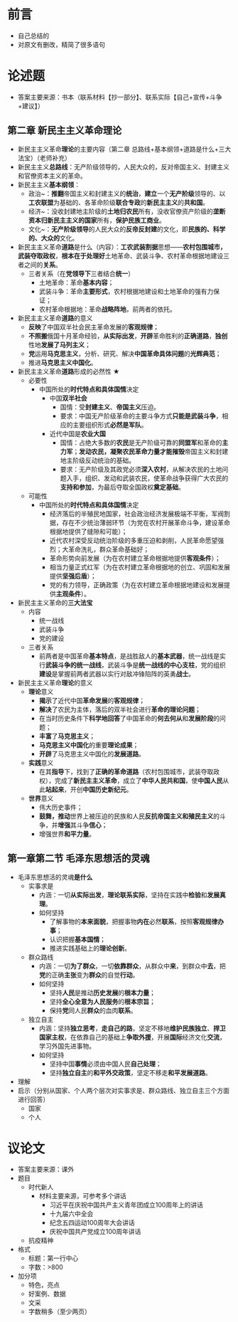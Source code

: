 # 前言

* 自己总结的
* 对原文有删改，精简了很多语句

# 论述题

* 答案主要来源：书本（联系材料【抄一部分】、联系实际【自己+宣传+斗争+建议】）

## 第二章 新民主主义革命理论

* 新民主主义革命**理论**的主要内容（第二章 总路线+基本纲领+道路是什么+三大法宝）（老师补充）
* 新民主主义**总路线**：无产阶级领导的，人民大众的，反对帝国主义、封建主义和官僚资本主义的革命。
* 新民主主义**基本纲领**：
	* 政治~：**推翻**帝国主义和封建主义的**统治**，**建立**一个**无产阶级**领导的、以**工农联盟**为基础的、各革命阶级**联合专政**的**新民主主义**的**共和国**。
	* 经济~：没收封建地主阶级的**土地归农民**所有，没收官僚资产阶级的**垄断资本归新民主主义的国家**所有，**保护民族工商业**。
	* 文化~：**无产阶级领导**的人民大众的**反帝反封建**的文化，即**民族的、科学的、大众的**文化。
* 新民主主义革命**道路**是什么（内容）：**工农武装割据**思想——**农村包围城市，武装夺取政权**，**根本在于处理好**土地革命、武装斗争、农村革命根据地建设三者之间的**关系**。
	* 三者关系（在**党领导下**三者结合**统一**）
		* 土地革命：革命**基本内容**；
		* 武装斗争：革命**主要形式**，农村根据地建设和土地革命的强有力保证；
		* 农村革命根据地：革命**战略阵地**，前两者的依托。
* 新民主主义革命**道路**的意义
	* **反映**了中国双半社会民主革命发展的**客观规律**；
	* **不照搬**俄国十月革命经验，**从实际出发**，**开辟**革命胜利的**正确道路**，**独创**性地**发展了马列主义**；
	* **党**运用**马克思主义**，分析、研究、解决**中国革命具体问题**的**光辉典范**；
	* 推进**马克思主义中国化**。
* 新民主主义革命**道路**形成的必然性 ★
	* 必要性
		* 中国所处的**时代特点和具体国情**决定
			* 中国**双半社会**
				* 国情：受**封建主义**、**帝国主义**压迫。
				* 要求：中国无产阶级革命的主要斗争方式**只能是武装斗争**，相应的主要组织形式**必然是军队**。
			* 近代中国是**农业大国**
				* 国情：占绝大多数的**农民**是无产阶级可靠的**同盟军**和革命的**主力军**；**发动农民，凝聚农民革命力量才能摧毁**帝国主义和封建地主阶级反动统治的基础。
				* 要求：无产阶级及其政党必须**深入农村**，从解决农民的土地问题入手，组织、发动和武装农民，使革命战争获得广大农民的**支持和参加**，为最后夺取全国政权**奠定基础**。
	* 可能性
		* 中国所处的**时代特点和具体国情**决定
			* 经济落后的半殖民地国家，社会政治经济发展极端不平衡，军阀割据，存在不少统治薄弱环节（为党在农村开展革命斗争，建设革命根据地提供了缝隙和可能）；
			* 近代农村深受反动统治阶级的多重压迫和剥削，人民革命愿望强烈；大革命洗礼，群众革命基础好；
			* 革命形势向前发展（为在农村建立革命根据地提供**客观条件**）；
			* 相当力量正式红军（为在农村建立革命根据地的创立、巩固和发展提供**坚强后盾**）；
			* 党的有力领导，正确政策（为在农村建立革命根据地建设和发展提供**主观条件**）。
* 新民主主义革命的**三大法宝**
	* 内容
		* 统一战线
		* 武装斗争
		* 党的建设
	* 三者关系
		* 前两者是中国革命**基本特点**，是战胜敌人的**基本武器**，统一战线是实行**武装斗争的统一战线**，武装斗争是**统一战线的中心支柱**，党的组织**建设**是掌握前两者武器以实行对敌冲锋陷阵的英勇**战士**。
* 新民主主义革命**理论**的意义
	* **理论**意义
		* **揭示**了近代中国**革命发展**的**客观规律**；
		* **解决**了农民为主体，落后的双半社会进行**革命的理论问题**；
		* 在当时历史条件下**科学地回答**了中国革命的**何去何从**和**发展阶段**的问题；
		* **丰富**了**马克思主义**；
		* **马克思主义中国化**的重要**理论成果**；
		* **开辟**了马克思主义中国化的**发展道路**。
	* **实践**意义
		* 在其**指导**下，找到了**正确的革命道路**（农村包围城市，武装夺取政权），完成了**新民主主义革命**，成立了**中华人民共和国**，使**中国人民**从此**站起来**，开创**中国历史新纪元**。
	* **世界**意义
		* 伟大历史事件；
		* **鼓舞，推动**世界上被压迫的民族和人民**反抗帝国主义和殖民主义**的斗争，并**增强**其斗争**信心**；
		* 增强世界**和平力量**。

## 第一章第二节 毛泽东思想活的灵魂

* 毛泽东思想活的灵魂**是什么**
    * 实事求是
        * 内涵：一切**从实际出发**，**理论联系实际**，坚持在实践中**检验**和**发展真理**。
        * 如何坚持
            * 了解事物的**本来面貌**，把握事物**内在**必然**联系**，按照**客观规律办事**；
            * 认识把握**基本国情**；
            * 推进实践基础上的**理论创新**。
    * 群众路线
        * 内涵：一切**为了群众**，一切**依靠群众**，从群众中**来**，到群众中**去**，把**党**的正确**主张**变为**群众**的自觉**行动**。
        * 如何坚持
            * 坚持**人民**是推动**历史发展**的**根本力量**；
            * 坚持**全心全意为人民服务**的**根本宗旨**；
            * 保持**党**同人民**群众**的血肉**联系**。
    * 独立自主
        * 内涵：坚持**独立思考**，**走自己的路**，坚定不移地**维护民族独立**、**捍卫国家主权**，在依靠自己的基础上**争取外援**，开展**国际**经济文化**交流**，学习外国先进事物。
        * 如何坚持
            * 坚持中国**事情**必须由中国人民**自己处理**；
            * 坚持**独立自主**的**和平外交政策**，坚定不移走**和平发展道路**。
* 理解
* 启示（分别从国家、个人两个层次对实事求是、群众路线、独立自主三个方面进行回答）
  * 国家
  * 个人

# 议论文

* 答案主要来源：课外
* 题目
  * 时代新人
    * 材料主要来源，可参考多个讲话
      * 习近平在庆祝中国共产主义青年团成立100周年上的讲话
      * 十九届六中全会
      * 纪念五四运动100周年大会讲话
      * 庆祝中国共产党成立100周年讲话
  * 抗疫精神
* 格式
    * 标题：第一行中心
    * 字数：>800
* 加分项
    * 特色，亮点
    * 好案例、数据
    * 文采
    * 字数稍多（至少两页）